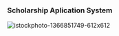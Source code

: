 ### Scholarship Aplication System

![istockphoto-1366851749-612x612](https://github.com/jjn7702/SECJ1023-PT2/assets/152403691/9b53abea-f5bf-4d33-927b-2993e7f20617)
